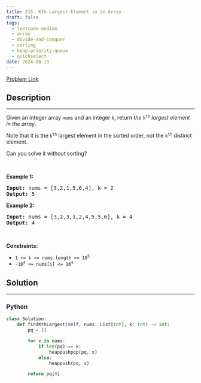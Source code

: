 ```yaml
---
title: 215. Kth Largest Element in an Array
draft: false
tags: 
  - leetcode-medium
  - array
  - divide-and-conquer
  - sorting
  - heap-priority-queue
  - quickselect
date: 2024-08-13
---
```


[Problem Link](https://leetcode.com/problems/kth-largest-element-in-an-array/)

## Description

---
<p>Given an integer array <code>nums</code> and an integer <code>k</code>, return <em>the</em> <code>k<sup>th</sup></code> <em>largest element in the array</em>.</p>

<p>Note that it is the <code>k<sup>th</sup></code> largest element in the sorted order, not the <code>k<sup>th</sup></code> distinct element.</p>

<p>Can you solve it without sorting?</p>

<p>&nbsp;</p>
<p><strong class="example">Example 1:</strong></p>
<pre><strong>Input:</strong> nums = [3,2,1,5,6,4], k = 2
<strong>Output:</strong> 5
</pre><p><strong class="example">Example 2:</strong></p>
<pre><strong>Input:</strong> nums = [3,2,3,1,2,4,5,5,6], k = 4
<strong>Output:</strong> 4
</pre>
<p>&nbsp;</p>
<p><strong>Constraints:</strong></p>

<ul>
	<li><code>1 &lt;= k &lt;= nums.length &lt;= 10<sup>5</sup></code></li>
	<li><code>-10<sup>4</sup> &lt;= nums[i] &lt;= 10<sup>4</sup></code></li>
</ul>


## Solution

---
### Python
``` py title='kth-largest-element-in-an-array'
class Solution:
    def findKthLargest(self, nums: List[int], k: int) -> int:
        pq = []

        for x in nums:
            if len(pq) == k:
                heappushpop(pq, x)
            else:
                heappush(pq, x)

        return pq[0]
```

